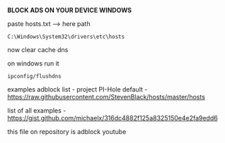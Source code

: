 **BLOCK ADS ON YOUR DEVICE WINDOWS**

paste hosts.txt --> here path

```
C:\Windows\System32\drivers\etc\hosts
```

now clear cache dns

on windows run it
```
ipconfig/flushdns
```

examples adblock list - project PI-Hole
default - https://raw.githubusercontent.com/StevenBlack/hosts/master/hosts

list of all examples -
https://gist.github.com/michaelx/316dc4882f125a8325150e4e2fa9edd6

this file on repository is adblock youtube